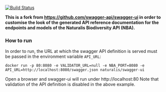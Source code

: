 [![Build Status](https://travis-ci.org/naturalis/swagger-ui.svg?branch=master)](https://travis-ci.org/naturalis/swagger-ui)

**This is a fork from https://github.com/swagger-api/swagger-ui in order to customise the look of the generated 
API reference documentation for the endpoints and models of the Naturalis Biodiversity API (NBA).**

### How to run
In order to run, the URL at which the swagger API definition is served must be passed in the
environment variable `API_URL`:

`docker run -p 80:8080 -e VALIDATOR_URL=null -e NBA_PORT=8080 -e API_URL=http://localhost:8080/swagger.json naturalis/swagger-ui`

Open a browser and swagger-ui will run under http://localhost:80 
Note that validation of the API definition is disabled in the above example.

